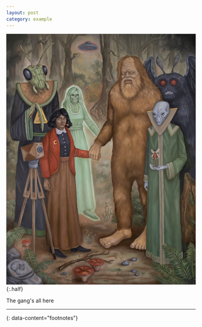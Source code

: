 ```yaml
---
layout: post
category: example
---
```


![paranormal investigator](..\assets\images\paranormalinvestigator.jpg){:.half}<div class="caption">The gang's all here</div>


---
{: data-content="footnotes"}

[^1]: Rogers, M. (2021). Paranormal Investigator [Oil on Panel]. markrogersart (n.d.). Retrieved from: https://www.markrogersart.com/.
